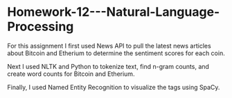 # Homework-12---Natural-Language-Processing

For this assignment I first used News API to pull the latest news articles about Bitcoin and Etherium to determine the sentiment scores for each coin.

Next I used NLTK and Python to tokenize text, find n-gram counts, and create word counts for Bitcoin and Etherium.

Finally, I used Named Entity Recognition to visualize the tags using SpaCy. 